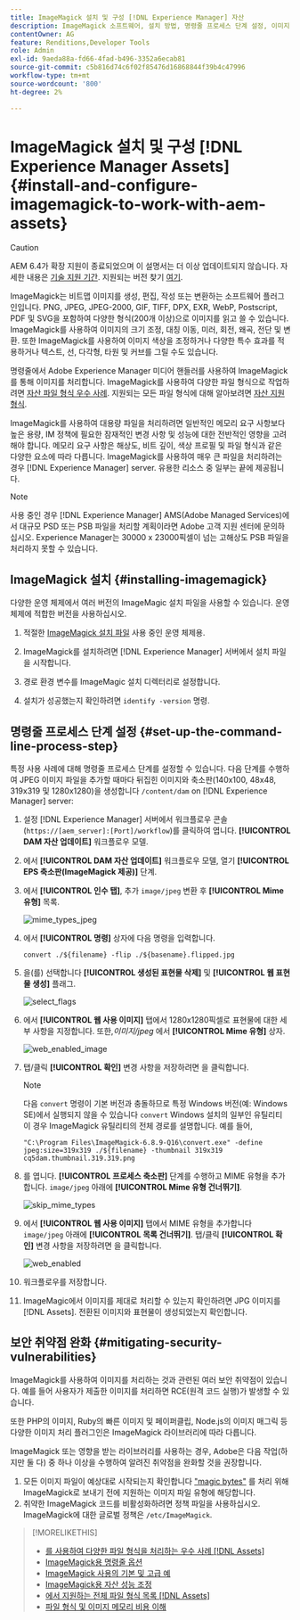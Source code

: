 ```yaml
---
title: ImageMagick 설치 및 구성 [!DNL Experience Manager] 자산
description: ImageMagick 소프트웨어, 설치 방법, 명령줄 프로세스 단계 설정, 이미지 축소판 편집, 작성 및 생성 등에 사용
contentOwner: AG
feature: Renditions,Developer Tools
role: Admin
exl-id: 9aeda88a-fd66-4fad-b496-3352a6ecab81
source-git-commit: c5b816d74c6f02f85476d16868844f39b4c47996
workflow-type: tm+mt
source-wordcount: '800'
ht-degree: 2%

---
```


# ImageMagick 설치 및 구성 [!DNL Experience Manager Assets] {#install-and-configure-imagemagick-to-work-with-aem-assets}

>[!CAUTION]
>
>AEM 6.4가 확장 지원이 종료되었으며 이 설명서는 더 이상 업데이트되지 않습니다. 자세한 내용은 [기술 지원 기간](https://helpx.adobe.com/kr/support/programs/eol-matrix.html). 지원되는 버전 찾기 [여기](https://experienceleague.adobe.com/docs/).

ImageMagick는 비트맵 이미지를 생성, 편집, 작성 또는 변환하는 소프트웨어 플러그인입니다. PNG, JPEG, JPEG-2000, GIF, TIFF, DPX, EXR, WebP, Postscript, PDF 및 SVG을 포함하여 다양한 형식(200개 이상)으로 이미지를 읽고 쓸 수 있습니다. ImageMagick를 사용하여 이미지의 크기 조정, 대칭 이동, 미러, 회전, 왜곡, 전단 및 변환. 또한 ImageMagick를 사용하여 이미지 색상을 조정하거나 다양한 특수 효과를 적용하거나 텍스트, 선, 다각형, 타원 및 커브를 그릴 수도 있습니다.

명령줄에서 Adobe Experience Manager 미디어 핸들러를 사용하여 ImageMagick를 통해 이미지를 처리합니다. ImageMagick를 사용하여 다양한 파일 형식으로 작업하려면 [자산 파일 형식 우수 사례](assets-file-format-best-practices.md). 지원되는 모든 파일 형식에 대해 알아보려면 [자산 지원 형식](assets-formats.md).

ImageMagick를 사용하여 대용량 파일을 처리하려면 일반적인 메모리 요구 사항보다 높은 용량, IM 정책에 필요한 잠재적인 변경 사항 및 성능에 대한 전반적인 영향을 고려해야 합니다. 메모리 요구 사항은 해상도, 비트 깊이, 색상 프로필 및 파일 형식과 같은 다양한 요소에 따라 다릅니다. ImageMagick를 사용하여 매우 큰 파일을 처리하려는 경우 [!DNL Experience Manager] server. 유용한 리소스 중 일부는 끝에 제공됩니다.

>[!NOTE]
>
>사용 중인 경우 [!DNL Experience Manager] AMS(Adobe Managed Services)에서 대규모 PSD 또는 PSB 파일을 처리할 계획이라면 Adobe 고객 지원 센터에 문의하십시오. Experience Manager는 30000 x 23000픽셀이 넘는 고해상도 PSB 파일을 처리하지 못할 수 있습니다.

## ImageMagick 설치 {#installing-imagemagick}

다양한 운영 체제에서 여러 버전의 ImageMagic 설치 파일을 사용할 수 있습니다. 운영 체제에 적합한 버전을 사용하십시오.

1. 적절한 [ImageMagick 설치 파일](https://www.imagemagick.org/script/download.php) 사용 중인 운영 체제용.
1. ImageMagick를 설치하려면 [!DNL Experience Manager] 서버에서 설치 파일을 시작합니다.

1. 경로 환경 변수를 ImageMagic 설치 디렉터리로 설정합니다.
1. 설치가 성공했는지 확인하려면 `identify -version` 명령.

## 명령줄 프로세스 단계 설정 {#set-up-the-command-line-process-step}

특정 사용 사례에 대해 명령줄 프로세스 단계를 설정할 수 있습니다. 다음 단계를 수행하여 JPEG 이미지 파일을 추가할 때마다 뒤집힌 이미지와 축소판(140x100, 48x48, 319x319 및 1280x1280)을 생성합니다 `/content/dam` on [!DNL Experience Manager] server:

1. 설정 [!DNL Experience Manager] 서버에서 워크플로우 콘솔(`https://[aem_server]:[Port]/workflow`)를 클릭하여 엽니다. **[!UICONTROL DAM 자산 업데이트]** 워크플로우 모델.
1. 에서 **[!UICONTROL DAM 자산 업데이트]** 워크플로우 모델, 열기 **[!UICONTROL EPS 축소판(ImageMagick 제공)]** 단계.
1. 에서 **[!UICONTROL 인수 탭]**, 추가 `image/jpeg` 변환 후 **[!UICONTROL Mime 유형]** 목록.

   ![mime_types_jpeg](assets/mime_types_jpeg.png)

1. 에서 **[!UICONTROL 명령]** 상자에 다음 명령을 입력합니다.

   `convert ./${filename} -flip ./${basename}.flipped.jpg`

1. 을(를) 선택합니다 **[!UICONTROL 생성된 표현물 삭제]** 및 **[!UICONTROL 웹 표현물 생성]** 플래그.

   ![select_flags](assets/select_flags.png)

1. 에서 **[!UICONTROL 웹 사용 이미지]** 탭에서 1280x1280픽셀로 표현물에 대한 세부 사항을 지정합니다. 또한,*이미지/jpeg* 에서 **[!UICONTROL Mime 유형]** 상자.

   ![web_enabled_image](assets/web_enabled_image.png)

1. 탭/클릭 **[!UICONTROL 확인]** 변경 사항을 저장하려면 을 클릭합니다.

   >[!NOTE]
   >
   >다음 `convert` 명령이 기본 버전과 충돌하므로 특정 Windows 버전(예: Windows SE)에서 실행되지 않을 수 있습니다 `convert` Windows 설치의 일부인 유틸리티 이 경우 ImageMagick 유틸리티의 전체 경로를 설명합니다. 예를 들어,
   >
   >`"C:\Program Files\ImageMagick-6.8.9-Q16\convert.exe" -define jpeg:size=319x319 ./${filename} -thumbnail 319x319 cq5dam.thumbnail.319.319.png`

1. 를 엽니다. **[!UICONTROL 프로세스 축소판]** 단계를 수행하고 MIME 유형을 추가합니다. `image/jpeg` 아래에 **[!UICONTROL Mime 유형 건너뛰기]**.

   ![skip_mime_types](assets/skip_mime_types.png)

1. 에서 **[!UICONTROL 웹 사용 이미지]** 탭에서 MIME 유형을 추가합니다 `image/jpeg` 아래에 **[!UICONTROL 목록 건너뛰기]**. 탭/클릭 **[!UICONTROL 확인]** 변경 사항을 저장하려면 을 클릭합니다.

   ![web_enabled](assets/web_enabled.png)

1. 워크플로우를 저장합니다.
1. ImageMagic에서 이미지를 제대로 처리할 수 있는지 확인하려면 JPG 이미지를 [!DNL Assets]. 전환된 이미지와 표현물이 생성되었는지 확인합니다.

## 보안 취약점 완화 {#mitigating-security-vulnerabilities}

ImageMagick를 사용하여 이미지를 처리하는 것과 관련된 여러 보안 취약점이 있습니다. 예를 들어 사용자가 제출한 이미지를 처리하면 RCE(원격 코드 실행)가 발생할 수 있습니다.

또한 PHP의 이미지, Ruby의 빠른 이미지 및 페이퍼클립, Node.js의 이미지 매그릭 등 다양한 이미지 처리 플러그인은 ImageMagick 라이브러리에 따라 다릅니다.

ImageMagick 또는 영향을 받는 라이브러리를 사용하는 경우, Adobe은 다음 작업(하지만 둘 다) 중 하나 이상을 수행하여 알려진 취약점을 완화할 것을 권장합니다.

1. 모든 이미지 파일이 예상대로 시작되는지 확인합니다 [&quot;magic bytes&quot;](https://en.wikipedia.org/wiki/List_of_file_signatures) 를 처리 위해 ImageMagick로 보내기 전에 지원하는 이미지 파일 유형에 해당합니다.
1. 취약한 ImageMagick 코드를 비활성화하려면 정책 파일을 사용하십시오. ImageMagick에 대한 글로벌 정책은 `/etc/ImageMagick`.

>[!MORELIKETHIS]
>
>* [를 사용하여 다양한 파일 형식을 처리하는 우수 사례 [!DNL Assets]](assets-file-format-best-practices.md)
>* [ImageMagick용 명령줄 옵션](https://www.imagemagick.org/script/command-line-options.php)
>* [ImageMagick 사용의 기본 및 고급 예](https://www.imagemagick.org/Usage/)
>* [ImageMagick용 자산 성능 조정](performance-tuning-guidelines.md)
>* [에서 지원하는 전체 파일 형식 목록 [!DNL Assets]](assets-formats.md)
>* [파일 형식 및 이미지 메모리 비용 이해](https://www.scantips.com/basics1d.html)

